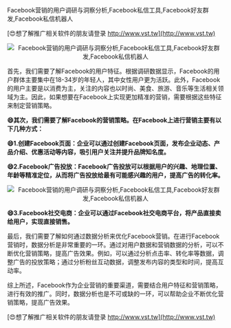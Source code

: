Facebook营销的用户调研与洞察分析,Facebook私信工具,Facebook好友群发,Facebook私信机器人

[😍想了解推广相关软件的朋友请登录 http://www.vst.tw](http://www.vst.tw)

 <center><img src="https://vst.tw/MP4/tuiguang/png/3.png" alt="Facebook营销的用户调研与洞察分析,Facebook私信工具,Facebook好友群发,Facebook私信机器人"></center>

首先，我们需要了解Facebook的用户特征。根据调研数据显示，Facebook的用户群体主要集中在18-34岁的年轻人，其中女性用户更为活跃。此外，Facebook的用户主要是以消费为主，关注的内容也以时尚、美食、旅游、音乐等生活相关领域为主。因此，如果想要在Facebook上实现更加精准的营销，需要根据这些特征来制定营销策略。

**😄其次，我们需要了解Facebook的营销策略。在Facebook上进行营销主要有以下几种方式：**

**😄1.创建Facebook页面：企业可以通过创建Facebook页面，发布企业动态、产品介绍、优惠活动等内容，吸引用户关注并提升品牌知名度。**

**😄2.Facebook广告投放：Facebook广告投放可以根据用户的兴趣、地理位置、年龄等精准定位，从而将广告投放给最有可能感兴趣的用户，提高广告的转化率。**

 <center><img src="https://vst.tw/MP4/tuiguang/png/1.png" alt="Facebook营销的用户调研与洞察分析,Facebook私信工具,Facebook好友群发,Facebook私信机器人"></center>

**😄3.Facebook社交电商：企业可以通过Facebook社交电商平台，将产品直接卖给用户，实现直接销售。**

最后，我们需要了解如何通过数据分析来优化Facebook营销。在进行Facebook营销时，数据分析是非常重要的一环。通过对用户数据和营销数据的分析，可以不断优化营销策略，提高广告效果。例如，可以通过分析点击率、转化率等数据，调整广告的投放策略；通过分析粉丝互动数据，调整发布内容的类型和时间，提高互动率。

综上所述，Facebook作为企业营销的重要渠道，需要结合用户特征和营销策略，进行有效的推广。同时，数据分析也是不可或缺的一环，可以帮助企业不断优化营销策略，提高广告效果。

[😍想了解推广相关软件的朋友请登录 http://www.vst.tw](http://www.vst.tw)



